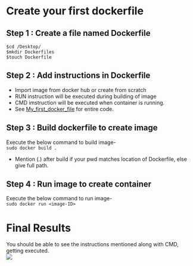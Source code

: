 # Create your first dockerfile

## Step 1 : Create a file named Dockerfile
```
$cd /Desktop/
$mkdir Dockerfiles
$touch Dockerfile
```

## Step 2 : Add instructions in Dockerfile
* Import image from docker hub or create from scratch
* RUN instruction will be executed during building of image
* CMD imstruction will be executed when container is running.
* See [My_first_docker_file](https://github.com/purvasingh96/Extra-work/blob/master/Docker/My_first_dockerfile/Dockerfile) for entire code.

## Step 3 : Build dockerfile to create image
Execute the below command to build image-<br>
`sudo docker build .`
* Mention (.) after build if your pwd matches location of Dockerfile, else give full path.

## Step 4 : Run image to create container
Execute the below command to run image-<br>
`sudo docker run <image-ID>`

# Final Results
You should be able to see the instructions mentioned along with CMD, getting executed.<br>
<img src="./images/11.first_docker_image.png"></img>
